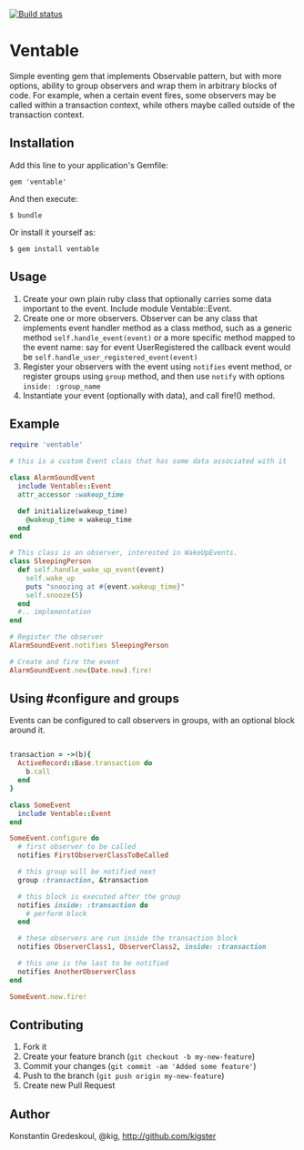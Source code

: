 [![Build status](https://secure.travis-ci.org/kigster/ventable.png)](http://travis-ci.org/kigster/ventable)

# Ventable

Simple eventing gem that implements Observable pattern, but with more options, ability to group observers and wrap
them in arbitrary blocks of code.  For example, when a certain event fires, some observers may be called within
a transaction context, while others maybe called outside of the transaction context.

## Installation

Add this line to your application's Gemfile:

    gem 'ventable'

And then execute:

    $ bundle

Or install it yourself as:

    $ gem install ventable

## Usage

1. Create your own plain ruby class that optionally carries some data important to the event. Include module Ventable::Event.
2. Create one or more observers.  Observer can be any class that implements event handler method as a class method, such as a
   generic method ```self.handle_event(event)``` or a more specific method mapped to the event name: say for event UserRegistered the
   callback event would be ```self.handle_user_registered_event(event)```
3. Register your observers with the event using ```notifies``` event method, or register groups using ```group``` method, and then
   use ```notify``` with options ```inside: :group_name```
4. Instantiate your event (optionally with data), and call fire!() method.

## Example

```ruby
require 'ventable'

# this is a custom Event class that has some data associated with it

class AlarmSoundEvent
  include Ventable::Event
  attr_accessor :wakeup_time

  def initialize(wakeup_time)
    @wakeup_time = wakeup_time
  end
end

# This class is an observer, interested in WakeUpEvents.
class SleepingPerson
  def self.handle_wake_up_event(event)
    self.wake_up
    puts "snoozing at #{event.wakeup_time}"
    self.snooze(5)
  end
  #.. implementation
end

# Register the observer
AlarmSoundEvent.notifies SleepingPerson

# Create and fire the event
AlarmSoundEvent.new(Date.new).fire!
```

## Using #configure and groups


Events can be configured to call observers in groups, with an optional block around it.

```ruby

transaction = ->(b){
  ActiveRecord::Base.transaction do
    b.call
  end
}

class SomeEvent
  include Ventable::Event
end

SomeEvent.configure do
  # first observer to be called
  notifies FirstObserverClassToBeCalled

  # this group will be notified next
  group :transaction, &transaction

  # this block is executed after the group
  notifies inside: :transaction do
    # perform block
  end

  # these observers are run inside the transaction block
  notifies ObserverClass1, ObserverClass2, inside: :transaction

  # this one is the last to be notified
  notifies AnotherObserverClass
end

SomeEvent.new.fire!

```

## Contributing

1. Fork it
2. Create your feature branch (`git checkout -b my-new-feature`)
3. Commit your changes (`git commit -am 'Added some feature'`)
4. Push to the branch (`git push origin my-new-feature`)
5. Create new Pull Request

## Author

Konstantin Gredeskoul, @kig, http://github.com/kigster
